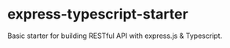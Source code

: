 # express-typescript-starter
Basic starter for building RESTful API with express.js &amp; Typescript.
